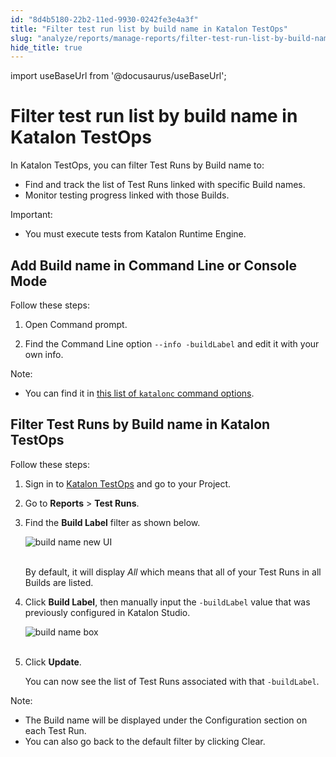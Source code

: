 ```yaml
---
id: "8d4b5180-22b2-11ed-9930-0242fe3e4a3f"
title: "Filter test run list by build name in Katalon TestOps"
slug: "analyze/reports/manage-reports/filter-test-run-list-by-build-name-in-katalon-testops"
hide_title: true
---
```

import useBaseUrl from '@docusaurus/useBaseUrl';


# <a id="id" class="anchor_top_offset"/><a id="ariaid-title1" class="anchor_top_offset"/>Filter test run  list by build name in <span xmlns="http://www.w3.org/1999/xhtml" className="ph">Katalon TestOps</span> 

<p xmlns="http://www.w3.org/1999/xhtml" className="p">In Katalon TestOps, you can filter Test Runs by Build name   to:</p> 
<ul xmlns="http://www.w3.org/1999/xhtml" className="ul"><li className="li">Find and track the list of Test Runs linked with specific Build     names.</li><li className="li">Monitor testing progress linked with those Builds.</li></ul> 
<div xmlns="http://www.w3.org/1999/xhtml" className="note important note_important"><span className="note__title">Important:</span> 
  <ul className="ul"><li className="li">You must execute tests from Katalon Runtime Engine.</li></ul>
</div>

## <a id="id_1" class="anchor_top_offset"/>Add Build name in Command Line or Console Mode

<div xmlns="http://www.w3.org/1999/xhtml" className="p">Follow these steps:<ol className="ol"><li className="li"><p className="p">Open Command prompt.</p></li><li className="li"><p className="p">Find the Command Line option <code className="ph codeph">--info -buildLabel</code> and edit it with your
        own info.</p></li></ol></div>
<div xmlns="http://www.w3.org/1999/xhtml" className="note note note_note"><span className="note__title">Note:</span> 
  <ul className="ul"><li className="li"><p className="p">You can find it in <a className="xref j-external-link" href="https://docs.katalon.com/katalon-studio/docs/console-mode-execution.html#general-options" target="_blank">this
          list of <code className="ph codeph">katalonc</code> command options</a>.</p></li></ul>
</div>

## <a id="id_2" class="anchor_top_offset"/>Filter Test Runs by Build name in Katalon TestOps

<div xmlns="http://www.w3.org/1999/xhtml" className="p">Follow these steps: <ol className="ol"><li className="li">
      <p className="p">Sign in to <a className="xref j-external-link" href="https://testops.katalon.io/login" target="_blank">Katalon TestOps</a> and go to your Project.</p>
    </li><li className="li">
      <p className="p">Go to <strong className="ph b">Reports</strong> &gt; <strong className="ph b">Test Runs</strong>.</p>
    </li><li className="li">
      <p className="p">Find the <strong className="ph b">Build Label</strong> filter as shown below.</p>
      <p className="p"><img className="image" src={useBaseUrl("https://github.com/katalon-studio/docs-images/raw/master/katalon-analytics/docs/testops-may-filter-test-runs-list-by-build-name/build-label-button-2.png")} alt="build name new UI" /><br /><br />
      </p>
      <p className="p">By default, it will display <em className="ph i">All</em> which means that all of your Test Runs in all Builds are listed.</p>
    </li><li className="li">
      <p className="p">Click <strong className="ph b">Build Label</strong>, then manually input the <code className="ph codeph">-buildLabel</code> value that was previously configured in Katalon Studio.</p>
      <p className="p"> <img className="image" src={useBaseUrl("https://github.com/katalon-studio/docs-images/raw/master/katalon-analytics/docs/testops-may-filter-test-runs-list-by-build-name/build-label-box.png")} width={400} alt="build name box" /><br /><br />
      </p>
    </li><li className="li">
      <p className="p">Click <strong className="ph b">Update</strong>.</p>
      <p className="p">You can now see the list of Test Runs associated with that <code className="ph codeph">-buildLabel</code>.</p>
    </li></ol><div className="note note note_note"><span className="note__title">Note:</span> 
    <ul className="ul"><li className="li">The Build name will be displayed under the <span className="ph uicontrol">Configuration</span> section on each Test Run.</li><li className="li">You can also go back to the default filter by clicking <span className="ph uicontrol">Clear</span>.</li></ul>
  </div></div>
